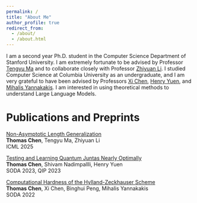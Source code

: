 ```yaml
---
permalink: /
title: "About Me"
author_profile: true
redirect_from: 
  - /about/
  - /about.html
---
```


I am a second year Ph.D. student in the Computer Science Department of Stanford University. I am extremely fortunate to be advised by Professor [Tengyu Ma](https://ai.stanford.edu/~tengyuma/) and to collaborate closely with Professor [Zhiyuan Li](https://zhiyuanli.ttic.edu/). I studied Computer Science at Columbia University as an undergraduate, and I am very grateful to have been advised by Professors [Xi Chen](https://www.cs.columbia.edu/~xichen/), [Henry Yuen](https://www.henryyuen.net/), and [Mihalis Yannakakis](https://www.cs.columbia.edu/~mihalis/). I am interested in using theoretical methods to understand Large Language Models.


# Publications and Preprints

[Non-Asymptotic Length Generalization](https://arxiv.org/abs/2506.03085)
<br>
**Thomas Chen**, Tengyu Ma, Zhiyuan Li
<br>
ICML 2025

[Testing and Learning Quantum Juntas Nearly Optimally](https://epubs.siam.org/doi/pdf/10.1137/1.9781611977554.ch43)
<br>
**Thomas Chen**, Shivam Nadimpallli, Henry Yuen
<br>
SODA 2023, QIP 2023

[Computational Hardness of the Hylland-Zeckhauser Scheme](https://epubs.siam.org/doi/pdf/10.1137/1.9781611977073.90)
<br>
**Thomas Chen**, Xi Chen, Binghui Peng, Mihalis Yannakakis
<br>
SODA 2022